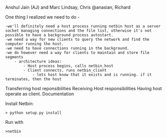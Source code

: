 Anshul Jain (AJ) and Marc Lindsay, Chris @anasian, Richard

One thing I realized we need to do - 

	-we'll definitely need a host process running netbin host as a server socket managing connections and the file list, otherwise it's not possible to have a background process autostart.
	-we need a way for new clients to query the network and find the computer running the host.
	-we need to have connections running in the background.
	-we do however need a way for clients to maintain and store file segments
		- architecture ideas: 
			- Host process begins, calls netbin_host
			- Client connects, runs netbin_client
				- lets host know that it exists and is running. if it terminates, then the host



Transferring host reponsibilities
Receiving Host responsibilities
Having host operate as client.
Documentation


Install Netbin:

```
> python setup.py install
```

Run with

```
>netbin
```
